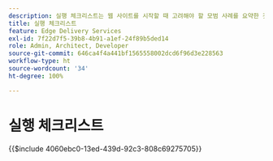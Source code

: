 ```yaml
---
description: 실행 체크리스트는 웹 사이트를 시작할 때 고려해야 할 모범 사례를 요약한 것입니다. 이러한 단계는 일반적으로 모범 사례이지만, Adobe Experience Manager와 관련된 몇 가지 측면이 있습니다.
title: 실행 체크리스트
feature: Edge Delivery Services
exl-id: 7f22d7f5-39b8-4b91-a1ef-24f89b5ded14
role: Admin, Architect, Developer
source-git-commit: 646ca4f4a441bf1565558002dcd6f96d3e228563
workflow-type: ht
source-wordcount: '34'
ht-degree: 100%

---
```


# 실행 체크리스트

{{$include 4060ebc0-13ed-439d-92c3-808c69275705}}
